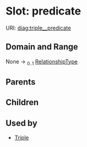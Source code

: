 
# Slot: predicate




URI: [diag:triple__predicate](http://w3id.org/ontogpt/diagnostic_procedure/triple__predicate)


## Domain and Range

None &#8594;  <sub>0..1</sub> [RelationshipType](RelationshipType.md)

## Parents


## Children


## Used by

 * [Triple](Triple.md)
